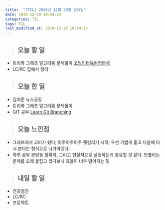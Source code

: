 ```yaml
---
title:  "[TIL] 2019년 12월 20일 금요일"
date: 2019-12-20 10:54:24
categories: TIL
tags: TIL
last_modified_at: 2019-12-20 10:54:24
---
```


>## 오늘 할 일   

- 트리와 그래프 알고리즘 문제풀이 [코딩인터뷰완전분석](http://www.kyobobook.co.kr/product/detailViewKor.laf?ejkGb=KOR&mallGb=KOR&barcode=9788966263080&orderClick=LAG&Kc=)
- LC/RC 집에서 정리


>## 오늘 한 일   

- 김어준 뉴스공장
- 트리와 그래프 알고리즘 문제풀이
- GIT 공부 [Learn Git Branching](https://learngitbranching.js.org/)


>## 오늘 느낀점   

- 그래프에서 고비가 왔다; 아주아주아주 헷갈리기 시작; 우선 가볍게 훑고 다음에 다시 본다는 형식으로 나가야겠다;
- 하루 공부 분량을 정확히, 그리고 현실적으로 설정하는게 중요할 것 같다. 안풀리는 문제를 오래 붙잡고 있다보니 효율이 너무 떨어지는 듯


>## 내일 할 일  

- 건강검진
- LC/RC
- 프로젝트
